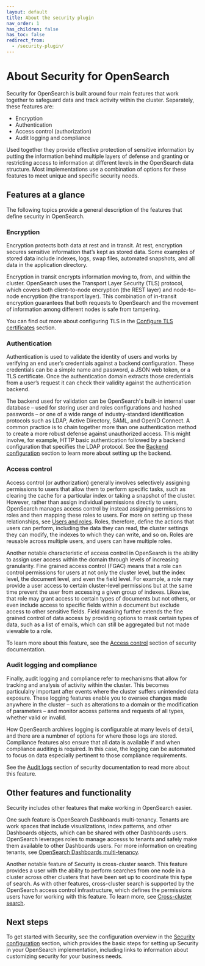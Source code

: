 ```yaml
---
layout: default
title: About the security plugin
nav_order: 1
has_children: false
has_toc: false
redirect_from:
  - /security-plugin/
---
```


# About Security for OpenSearch

Security for OpenSearch is built around four main features that work together to safeguard data and track activity within the cluster. Separately, these features are:

* Encryption
* Authentication
* Access control (authorization)
* Audit logging and compliance

Used together they provide effective protection of sensitive information by putting the information behind multiple layers of defense and granting or restricting access to information at different levels in the OpenSearch data structure. Most implementations use a combination of options for these features to meet unique and specific security needs.

## Features at a glance

The following topics provide a general description of the features that define security in OpenSearch.

### Encryption

Encryption protects both data at rest and in transit. At rest, encryption secures sensitive information that’s kept as stored data. Some examples of stored data include indexes, logs, swap files, automated snapshots, and all data in the application directory. 

Encryption in transit encrypts information moving to, from, and within the cluster. OpenSearch uses the Transport Layer Security (TLS) protocol, which covers both client-to-node encryption (the REST layer) and node-to-node encryption (the transport layer). This combination of in-transit encryption guarantees that both requests to OpenSearch and the movement of information among different nodes is safe from tampering.

You can find out more about configuring TLS in the [Configure TLS certificates](https://opensearch.org/docs/latest/security-plugin/configuration/tls/) section.

### Authentication

Authentication is used to validate the identity of users and works by verifying an end user’s credentials against a backend configuration. These credentials can be a simple name and password, a JSON web token, or a TLS certificate. Once the authentication domain extracts those credentials from a user’s request it can check their validity against the authentication backend.

The backend used for validation can be OpenSearch's built-in internal user database – used for storing user and roles configurations and hashed passwords – or one of a wide range of industry-standard identification protocols such as LDAP, Active Directory, SAML, and OpenID Connect. A common practice is to chain together more than one authentication method to create a more robust defense against unauthorized access. This might involve, for example, HTTP basic authentication followed by a backend configuration that specifies the LDAP protocol. See the [Backend configuration](https://opensearch.org/docs/latest/security-plugin/configuration/configuration/) section to learn more about setting up the backend.

### Access control

Access control (or authorization) generally involves selectively assigning permissions to users that allow them to perform specific tasks, such as clearing the cache for a particular index or taking a snapshot of the cluster. However, rather than assign individual permissions directly to users, OpenSearch manages access control by instead assigning permissions to roles and then mapping these roles to users. For more on setting up these relationships, see [Users and roles](https://opensearch.org/docs/latest/security-plugin/access-control/users-roles/). Roles, therefore, define the actions that users can perform, including the data they can read, the cluster settings they can modify, the indexes to which they can write, and so on. Roles are reusable across multiple users, and users can have multiple roles.

Another notable characteristic of access control in OpenSearch is the ability to assign user access within the domain through levels of increasing granularity. Fine grained access control (FGAC) means that a role can control permissions for users at not only the cluster level, but the index level, the document level, and even the field level. For example, a role may provide a user access to certain cluster-level permissions but at the same time prevent the user from accessing a given group of indexes. Likewise, that role may grant access to certain types of documents but not others, or even include access to specific fields within a document but exclude access to other sensitive fields. Field masking further extends the fine grained control of data access by providing options to mask certain types of data, such as a list of emails, which can still be aggregated but not made viewable to a role.

To learn more about this feature, see the [Access control](https://opensearch.org/docs/latest/security-plugin/access-control/index/) section of security documentation.

### Audit logging and compliance

Finally, audit logging and compliance refer to mechanisms that allow for tracking and analysis of activity within the cluster. This becomes particulalry important after events where the cluster suffers unintended data exposure. These logging features enable you to oversee changes made anywhere in the cluster – such as alterations to a domain or the modification of parameters – and monitor access patterns and requests of all types, whether valid or invalid.

How OpenSearch archives logging is configurable at many levels of detail, and there are a numbner of options for where those logs are stored. Compliance features also ensure that all data is available if and when compliance auditing is required. In this case, the logging can be automated to focus on data especially pertinent to those compliance requirements.

See the [Audit logs](https://opensearch.org/docs/latest/security-plugin/audit-logs/index/) section of security documentation to read more about this feature.

## Other features and functionality

Security includes other features that make working in OpenSearch easier.

One such feature is OpenSearch Dashboards multi-tenancy. Tenants are work spaces that include visualizations, index patterns, and other Dashboards objects, which can be shared with other Dashboards users. OpenSearch leverages roles to manage accesss to tenants and safely make them available to other Dashboards users.
For more information on creating tenants, see [OpenSearch Dashboards multi-tenancy](https://opensearch.org/docs/latest/security-plugin/access-control/multi-tenancy/).

Another notable feature of Security is cross-cluster search. This feature provides a user with the ability to perform searches from one node in a cluster across other clusters that have been set up to coordinate this type of search. As with other features, cross-cluster search is supported by the OpenSearch access control infrastructure, which defines the permissions users have for working with this feature.
To learn more, see [Cross-cluster search](https://opensearch.org/docs/latest/security-plugin/access-control/cross-cluster-search/).

## Next steps

To get started with Security, see the configuration overview in the [Security configuration](https://opensearch.org/docs/latest/security-plugin/configuration/index/) section, which provides the basic steps for setting up Security in your OpenSearch implementation, including links to information about customizing security for your business needs.

